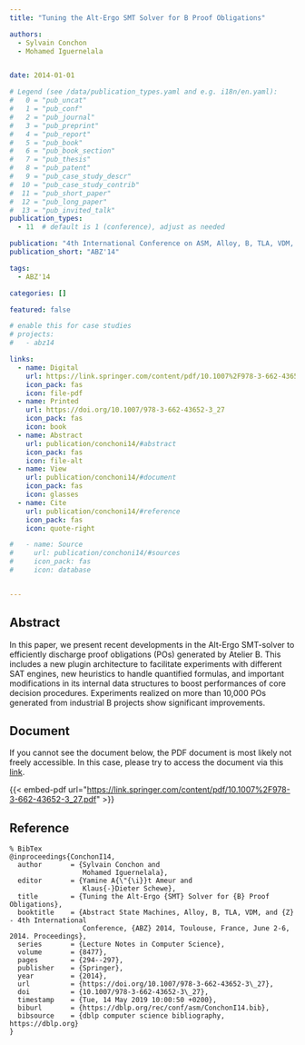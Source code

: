 ```yaml
---
title: "Tuning the Alt-Ergo SMT Solver for B Proof Obligations"

authors:
  - Sylvain Conchon
  - Mohamed Iguernelala


date: 2014-01-01

# Legend (see /data/publication_types.yaml and e.g. i18n/en.yaml): 
#   0 = "pub_uncat"
#   1 = "pub_conf"
#   2 = "pub_journal"
#   3 = "pub_preprint"
#   4 = "pub_report"
#   5 = "pub_book"
#   6 = "pub_book_section"
#   7 = "pub_thesis"
#   8 = "pub_patent"
#   9 = "pub_case_study_descr"
#  10 = "pub_case_study_contrib"
#  11 = "pub_short_paper"
#  12 = "pub_long_paper"
#  13 = "pub_invited_talk"
publication_types:
  - 11  # default is 1 (conference), adjust as needed

publication: "4th International Conference on ASM, Alloy, B, TLA, VDM, and Z (ABZ'14)"
publication_short: "ABZ'14"

tags:
  - ABZ'14

categories: []

featured: false

# enable this for case studies
# projects:
#   - abz14

links:
  - name: Digital
    url: https://link.springer.com/content/pdf/10.1007%2F978-3-662-43652-3_27.pdf
    icon_pack: fas
    icon: file-pdf
  - name: Printed
    url: https://doi.org/10.1007/978-3-662-43652-3_27
    icon_pack: fas
    icon: book
  - name: Abstract
    url: publication/conchoni14/#abstract
    icon_pack: fas
    icon: file-alt
  - name: View
    url: publication/conchoni14/#document
    icon_pack: fas
    icon: glasses
  - name: Cite
    url: publication/conchoni14/#reference
    icon_pack: fas
    icon: quote-right

#   - name: Source
#     url: publication/conchoni14/#sources
#     icon_pack: fas
#     icon: database


---
```


## Abstract

In this paper, we present recent developments in the Alt-Ergo SMT-solver to efficiently discharge proof obligations (POs) generated by Atelier B. This includes a new plugin architecture to facilitate experiments with different SAT engines, new heuristics to handle quantified formulas, and important modifications in its internal data structures to boost performances of core decision procedures. Experiments realized on more than 10,000 POs generated from industrial B projects show significant improvements.

## Document

If you cannot see the document below, the PDF document is most likely not freely accessible. In this case, please try to access the document via this <a href="https://link.springer.com/content/pdf/10.1007%2F978-3-662-43652-3_27.pdf">link</a>.

{{< embed-pdf url="https://link.springer.com/content/pdf/10.1007%2F978-3-662-43652-3_27.pdf" >}}

## Reference

```
% BibTex
@inproceedings{ConchonI14,
  author       = {Sylvain Conchon and
                  Mohamed Iguernelala},
  editor       = {Yamine A{\"{\i}}t Ameur and
                  Klaus{-}Dieter Schewe},
  title        = {Tuning the Alt-Ergo {SMT} Solver for {B} Proof Obligations},
  booktitle    = {Abstract State Machines, Alloy, B, TLA, VDM, and {Z} - 4th International
                  Conference, {ABZ} 2014, Toulouse, France, June 2-6, 2014. Proceedings},
  series       = {Lecture Notes in Computer Science},
  volume       = {8477},
  pages        = {294--297},
  publisher    = {Springer},
  year         = {2014},
  url          = {https://doi.org/10.1007/978-3-662-43652-3\_27},
  doi          = {10.1007/978-3-662-43652-3\_27},
  timestamp    = {Tue, 14 May 2019 10:00:50 +0200},
  biburl       = {https://dblp.org/rec/conf/asm/ConchonI14.bib},
  bibsource    = {dblp computer science bibliography, https://dblp.org}
}


```

<!-- # add information for case study papers (if available)
## Sources

- **Used formal method:**
  [ASM](/method/asm)
- **Resources and tools:**
  Asmeta

For more information, please contact the <a href ="mailto:silvia.bonfanti@unibg.it;arcaini@nii.ac.jp;angelo.gargantini@unibg.it;scandurra@unibg.it;elvinia.riccobene@unimi.it">authors</a>-->

